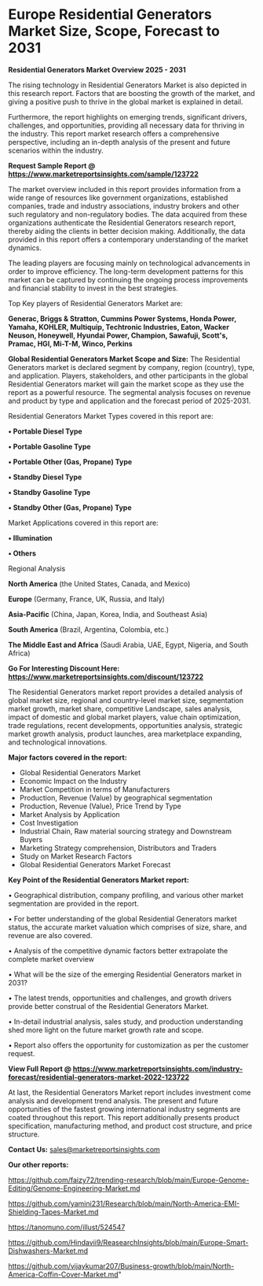 # Europe Residential Generators Market Size, Scope, Forecast to 2031

<Strong> Residential Generators Market Overview 2025 - 2031</strong>

The rising technology in Residential Generators Market is also depicted in this research report. Factors that are boosting the growth of the market, and giving a positive push to thrive in the global market is explained in detail.

Furthermore, the report highlights on emerging trends, significant drivers, challenges, and opportunities, providing all necessary data for thriving in the industry. This report market research offers a comprehensive perspective, including an in-depth analysis of the present and future scenarios within the industry.

<strong>Request Sample Report @ <a href=https://www.marketreportsinsights.com/sample/123722>https://www.marketreportsinsights.com/sample/123722</a></strong>

The market overview included in this report provides information from a wide range of resources like government organizations, established companies, trade and industry associations, industry brokers and other such regulatory and non-regulatory bodies. The data acquired from these organizations authenticate the Residential Generators research report, thereby aiding the clients in better decision making. Additionally, the data provided in this report offers a contemporary understanding of the market dynamics.

The leading players are focusing mainly on technological advancements in order to improve efficiency. The long-term development patterns for this market can be captured by continuing the ongoing process improvements and financial stability to invest in the best strategies.

Top Key players of Residential Generators Market are:

<strong>Generac, Briggs & Stratton, Cummins Power Systems, Honda Power, Yamaha, KOHLER, Multiquip, Techtronic Industries, Eaton, Wacker Neuson, Honeywell, Hyundai Power, Champion, Sawafuji, Scott's, Pramac, HGI, Mi-T-M, Winco, Perkins</strong>

<strong><b>Global Residential Generators Market Scope and Size:</b></strong>
The Residential Generators market is declared segment by company, region (country), type, and application. Players, stakeholders, and other participants in the global Residential Generators market will gain the market scope as they use the report as a powerful resource. The segmental analysis focuses on revenue and product by type and application and the forecast period of 2025-2031.

Residential Generators Market Types covered in this report are:

<strong>• Portable Diesel Type

• Portable Gasoline Type

• Portable Other (Gas, Propane) Type

• Standby Diesel Type

• Standby Gasoline Type

• Standby Other (Gas, Propane) Type</strong>

Market Applications covered in this report are:

<strong>• Illumination

• Others</strong> 

Regional Analysis

<strong>North America</strong> (the United States, Canada, and Mexico)

<strong>Europe</strong> (Germany, France, UK, Russia, and Italy)

<strong>Asia-Pacific</strong> (China, Japan, Korea, India, and Southeast Asia)

<strong>South America</strong> (Brazil, Argentina, Colombia, etc.)

<strong>The Middle East and Africa</strong> (Saudi Arabia, UAE, Egypt, Nigeria, and South Africa)

<strong>Go For Interesting Discount Here: <a href=https://www.marketreportsinsights.com/discount/123722>https://www.marketreportsinsights.com/discount/123722</a></strong>

The Residential Generators market report provides a detailed analysis of global market size, regional and country-level market size, segmentation market growth, market share, competitive Landscape, sales analysis, impact of domestic and global market players, value chain optimization, trade regulations, recent developments, opportunities analysis, strategic market growth analysis, product launches, area marketplace expanding, and technological innovations.

<strong><b>Major factors covered in the report:</b></strong>
<ul>
  <li>Global Residential Generators Market </li>
  <li>Economic Impact on the Industry</li>
  <li>Market Competition in terms of Manufacturers</li>
  <li>Production, Revenue (Value) by geographical segmentation</li>
  <li>Production, Revenue (Value), Price Trend by Type</li>
  <li>Market Analysis by Application</li>
  <li>Cost Investigation</li>
  <li>Industrial Chain, Raw material sourcing strategy and Downstream Buyers</li>
  <li>Marketing Strategy comprehension, Distributors and Traders</li>
  <li>Study on Market Research Factors</li>
  <li>Global Residential Generators Market Forecast</li>
</ul>

<strong><b>Key Point of the Residential Generators Market report:</b></strong>

• Geographical distribution, company profiling, and various other market segmentation are provided in the report.

• For better understanding of the global Residential Generators market status, the accurate market valuation which comprises of size, share, and revenue are also covered.

• Analysis of the competitive dynamic factors better extrapolate the complete market overview

• What will be the size of the emerging Residential Generators market in 2031?

• The latest trends, opportunities and challenges, and growth drivers provide better construal of the Residential Generators Market.

• In-detail industrial analysis, sales study, and production understanding shed more light on the future market growth rate and scope.

• Report also offers the opportunity for customization as per the customer request.

<strong><b>View Full Report @ <a href=https://www.marketreportsinsights.com/industry-forecast/residential-generators-market-2022-123722>https://www.marketreportsinsights.com/industry-forecast/residential-generators-market-2022-123722</a></b></strong>


At last, the Residential Generators Market report includes investment come analysis and development trend analysis. The present and future opportunities of the fastest growing international industry segments are coated throughout this report. This report additionally presents product specification, manufacturing method, and product cost structure, and price structure.

<strong>Contact Us:</strong>
sales@marketreportsinsights.com

<strong>Our other reports:</strong>

<a href=https://github.com/faizy72/trending-research/blob/main/Europe-Genome-Editing/Genome-Engineering-Market.md>https://github.com/faizy72/trending-research/blob/main/Europe-Genome-Editing/Genome-Engineering-Market.md</a>

<a href=https://github.com/yamini231/Research/blob/main/North-America-EMI-Shielding-Tapes-Market.md>https://github.com/yamini231/Research/blob/main/North-America-EMI-Shielding-Tapes-Market.md</a>

<a href=https://tanomuno.com/illust/524547>https://tanomuno.com/illust/524547</a>

<a href=https://github.com/Hindavii9/ReasearchInsights/blob/main/Europe-Smart-Dishwashers-Market.md>https://github.com/Hindavii9/ReasearchInsights/blob/main/Europe-Smart-Dishwashers-Market.md</a>

<a href=https://github.com/vijaykumar207/Business-growth/blob/main/North-America-Coffin-Cover-Market.md>https://github.com/vijaykumar207/Business-growth/blob/main/North-America-Coffin-Cover-Market.md</a>"

